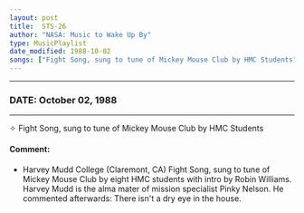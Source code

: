 ```yaml
---
layout: post
title:  STS-26
author: "NASA: Music to Wake Up By"
type: MusicPlaylist
date_modified: 1988-10-02
songs: ["Fight Song, sung to tune of Mickey Mouse Club by HMC Students"]
---
```


----
### DATE: October 02, 1988
----
✧ Fight Song, sung to tune of Mickey Mouse Club by HMC Students

#### Comment:
* Harvey Mudd College (Claremont, CA) Fight Song, sung to tune of Mickey Mouse Club by eight HMC students with intro by Robin Williams. Harvey Mudd is the alma mater of mission specialist Pinky Nelson. He commented afterwards: There isn't a dry eye in the house.



<br/>
<center>
	<a target="_blank"
	   href="https://twitter.com/intent/tweet?hashtags=Space,NASA,Playlist,NASAWakeupCalls,SpaceProgram&text={{ page.author}}, '{{ page.songs.first }}' {{ page.title }}, {{ page.date | date: '%B %d, %Y' }}. {{ site.url }}{{ page.url }}&via=nasawakeupcalls"><i class="fab fa-twitter" alt="Tweet this page" style="font-size: 1.3em;"></i></a>
	&nbsp; 	<i class="fas fa-user-astronaut" style="font-size: 1.5em;"></i> &nbsp;
    <a type="amzn" search="'Fight Song, sung to tune of Mickey Mouse Club by HMC Students'" category="popular music">
    <i class="fab fa-amazon" style="font-size: 1.3em;"></i></a>
</center>
